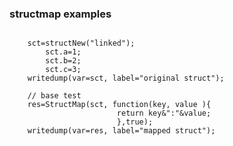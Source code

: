 ### structmap examples

```luceescript+trycf

	sct=structNew("linked");
		sct.a=1;
		sct.b=2;
		sct.c=3;
	writedump(var=sct, label="original struct");

	// base test
	res=StructMap(sct, function(key, value ){
 						return key&":"&value;
                        },true);
	writedump(var=res, label="mapped struct");
```